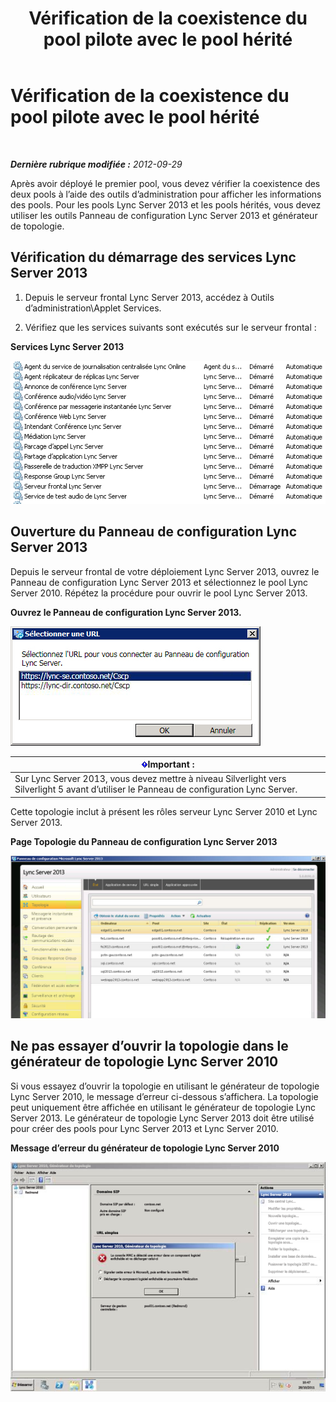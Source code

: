 ﻿---
title: Vérification de la coexistence du pool pilote avec le pool hérité
TOCTitle: Vérification de la coexistence du pool pilote avec le pool hérité
ms:assetid: fe7e14bb-c7eb-4719-b154-009e99360520
ms:mtpsurl: https://technet.microsoft.com/fr-fr/library/JJ205420(v=OCS.15)
ms:contentKeyID: 49299465
ms.date: 05/20/2016
mtps_version: v=OCS.15
ms.translationtype: HT
---

# Vérification de la coexistence du pool pilote avec le pool hérité

 

_**Dernière rubrique modifiée :** 2012-09-29_

Après avoir déployé le premier pool, vous devez vérifier la coexistence des deux pools à l’aide des outils d’administration pour afficher les informations des pools. Pour les pools Lync Server 2013 et les pools hérités, vous devez utiliser les outils Panneau de configuration Lync Server 2013 et générateur de topologie.

## Vérification du démarrage des services Lync Server 2013

1.  Depuis le serveur frontal Lync Server 2013, accédez à Outils d’administration\\Applet Services.

2.  Vérifiez que les services suivants sont exécutés sur le serveur frontal :

**Services Lync Server 2013**

![Liste des services Lync Server démarrés](images/JJ205420.cfff9385-6bf6-461c-982c-e727c9f20b70(OCS.15).png "Liste des services Lync Server démarrés")

## Ouverture du Panneau de configuration Lync Server 2013

Depuis le serveur frontal de votre déploiement Lync Server 2013, ouvrez le Panneau de configuration Lync Server 2013 et sélectionnez le pool Lync Server 2010. Répétez la procédure pour ouvrir le pool Lync Server 2013.

**Ouvrez le Panneau de configuration Lync Server 2013.**

![Boîte de dialogue de sélection d’URL](images/JJ205420.b1f8e650-9c3c-4563-a403-5069f198342f(OCS.15).png "Boîte de dialogue de sélection d’URL")

<table>
<thead>
<tr class="header">
<th><img src="images/Gg425917.important(OCS.15).gif" title="important" alt="important" />Important :</th>
</tr>
</thead>
<tbody>
<tr class="odd">
<td>Sur Lync Server 2013, vous devez mettre à niveau Silverlight vers Silverlight 5 avant d’utiliser le Panneau de configuration Lync Server.</td>
</tr>
</tbody>
</table>


Cette topologie inclut à présent les rôles serveur Lync Server 2010 et Lync Server 2013.

**Page Topologie du Panneau de configuration Lync Server 2013**

![Page Topologie du panneau de configuration de Lync Server](images/JJ205420.4ed1cc7a-cb3e-42f6-82e2-6d4d71d19352(OCS.15).jpg "Page Topologie du panneau de configuration de Lync Server")

## Ne pas essayer d’ouvrir la topologie dans le générateur de topologie Lync Server 2010

Si vous essayez d’ouvrir la topologie en utilisant le générateur de topologie Lync Server 2010, le message d’erreur ci-dessous s’affichera. La topologie peut uniquement être affichée en utilisant le générateur de topologie Lync Server 2013. Le générateur de topologie Lync Server 2013 doit être utilisé pour créer des pools pour Lync Server 2013 et Lync Server 2010.

**Message d’erreur du générateur de topologie Lync Server 2010**

![Erreur du composant logiciel enfichable MMC du Générateur de topologie Lync Server](images/JJ205420.f6666343-c348-4d81-ae0e-6ba5a44e16c4(OCS.15).png "Erreur du composant logiciel enfichable MMC du Générateur de topologie Lync Server")

